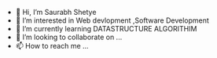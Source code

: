 - 👋 Hi, I’m Saurabh Shetye
- 👀 I’m interested in Web devlopment ,Software Development
- 🌱 I’m currently learning DATASTRUCTURE ALGORITHIM
- 💞️ I’m looking to collaborate on ...
- 📫 How to reach me ...

<!---
saurabh595-sys/saurabh595-sys is a ✨ special ✨ repository because its `README.md` (this file) appears on your GitHub profile.
You can click the Preview link to take a look at your changes.
--->
